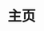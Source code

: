 ---
title: "主页"
cover:
    image: "/images/background.jpg"
    relative: false
    hidden: false
--- 